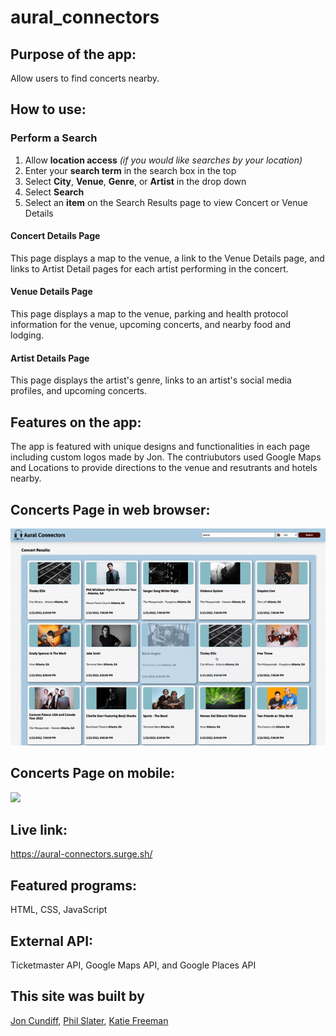 # aural_connectors
## Purpose of the app:
   Allow users to find concerts nearby.
## How to use:
   ### Perform a Search

1. Allow **location access** *(if you would like searches by your location)*
2. Enter your **search term** in the search box in the top
3. Select **City**, **Venue**, **Genre**, or **Artist** in the drop down
4. Select **Search**
5. Select an **item** on the Search Results page to view Concert or Venue Details

#### Concert Details Page
This page displays a map to the venue, a link to the Venue Details page, and links to Artist Detail pages for each artist performing in the concert.

#### Venue Details Page
This page displays a map to the venue, parking and health protocol information for the venue, upcoming concerts, and nearby food and lodging.

#### Artist Details Page
This page displays the artist's genre, links to an artist's social media profiles, and upcoming concerts.
## Features on the app:
The app is featured with unique designs and functionalities in each page including custom logos made by Jon. The contriubutors used Google Maps and Locations to provide directions to the venue and resutrants and hotels nearby.

## Concerts Page in web browser:
![](auralConnectors.gif)

## Concerts Page on mobile:
![](AuralConnectors-mobile.gif)
   
## Live link: 
https://aural-connectors.surge.sh/

## Featured programs: 
HTML, CSS, JavaScript

## External API:
Ticketmaster API, Google Maps API, and Google Places API

## This site was built by
[Jon Cundiff](https://github.com/jon-cundiff), [Phil Slater](https://github.com/Phil-Slater), [Katie Freeman](https://github.com/katie-freeman)
